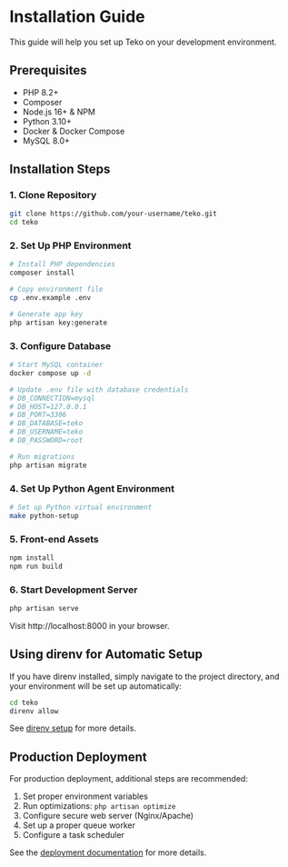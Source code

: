 # Installation Guide

This guide will help you set up Teko on your development environment.

## Prerequisites

- PHP 8.2+
- Composer
- Node.js 16+ & NPM
- Python 3.10+
- Docker & Docker Compose
- MySQL 8.0+

## Installation Steps

### 1. Clone Repository

```bash
git clone https://github.com/your-username/teko.git
cd teko
```

### 2. Set Up PHP Environment

```bash
# Install PHP dependencies
composer install

# Copy environment file
cp .env.example .env

# Generate app key
php artisan key:generate
```

### 3. Configure Database

```bash
# Start MySQL container
docker compose up -d

# Update .env file with database credentials
# DB_CONNECTION=mysql
# DB_HOST=127.0.0.1
# DB_PORT=3306
# DB_DATABASE=teko
# DB_USERNAME=teko
# DB_PASSWORD=root

# Run migrations
php artisan migrate
```

### 4. Set Up Python Agent Environment

```bash
# Set up Python virtual environment
make python-setup
```

### 5. Front-end Assets

```bash
npm install
npm run build
```

### 6. Start Development Server

```bash
php artisan serve
```

Visit http://localhost:8000 in your browser.

## Using direnv for Automatic Setup

If you have direnv installed, simply navigate to the project directory, and your environment will be set up automatically:

```bash
cd teko
direnv allow
```

See [direnv setup](direnv-setup.md) for more details.

## Production Deployment

For production deployment, additional steps are recommended:

1. Set proper environment variables
2. Run optimizations: `php artisan optimize`
3. Configure secure web server (Nginx/Apache)
4. Set up a proper queue worker
5. Configure a task scheduler

See the [deployment documentation](deployment.md) for more details.
